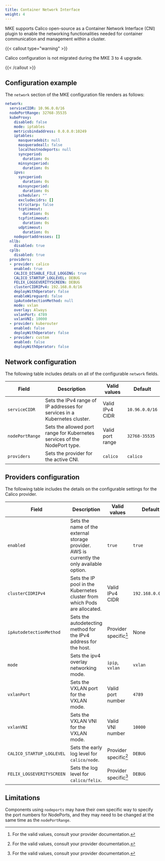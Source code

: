 ```yaml
---
title: Container Network Interface
weight: 4
---
```


MKE supports Calico open-source as a Container Network Interface (CNI) plugin
to enable the networking functionalities needed for container communication
and management within a cluster.

{{< callout type="warning" >}}

Calico configuration is not migrated during the MKE 3 to 4 upgrade.

{{< /callout >}}

## Configuration example

The `network` section of the MKE configuration file renders as follows:

```yaml
network:
  serviceCIDR: 10.96.0.0/16
  nodePortRange: 32768-35535
  kubeProxy:
    disabled: false
    mode: iptables
    metricsbindaddress: 0.0.0.0:10249
    iptables:
      masqueradebit: null
      masqueradeall: false
      localhostnodeports: null
      syncperiod:
        duration: 0s
      minsyncperiod:
        duration: 0s
    ipvs:
      syncperiod:
        duration: 0s
      minsyncperiod:
        duration: 0s
      scheduler: ""
      excludecidrs: []
      strictarp: false
      tcptimeout:
        duration: 0s
      tcpfintimeout:
        duration: 0s
      udptimeout:
        duration: 0s
    nodeportaddresses: []
  nllb:
    disabled: true
  cplb:
    disabled: true
  providers:
  - provider: calico
    enabled: true
    CALICO_DISABLE_FILE_LOGGING: true
    CALICO_STARTUP_LOGLEVEL: DEBUG
    FELIX_LOGSEVERITYSCREEN: DEBUG
    clusterCIDRIPv4: 192.168.0.0/16
    deployWithOperator: false
    enableWireguard: false
    ipAutodetectionMethod: null
    mode: vxlan
    overlay: Always
    vxlanPort: 4789
    vxlanVNI: 10000
  - provider: kuberouter
    enabled: false
    deployWithOperator: false
  - provider: custom
    enabled: false
    deployWithOperator: false
```

## Network configuration

The following table includes details on all of the configurable `network` fields.

| Field | Description | Valid values |  Default |
|-------|-------------|--------------|----------|
| `serviceCIDR` | Sets the IPv4 range of IP addresses for services in a Kubernetes cluster. | Valid IPv4 CIDR | `10.96.0.0/16` |
| `nodePortRange` | Sets the allowed port range for Kubernetes services of the NodePort type. | Valid port range | `32768-35535` |
| `providers` | Sets the provider for the active CNI. | `calico` | `calico` |

## Providers configuration

The following table includes the details on the configurable settings
for the Calico provider.

| Field   | Description  | Valid values        |  Default     |
|---------|--------------|---------------------|--------------|
| `enabled` | Sets the name of the external storage provider. AWS is currently the only available option. | `true` | `true` |
| `clusterCIDRIPv4` | Sets the IP pool in the Kubernetes cluster from which Pods are allocated. | Valid IPv4 CIDR | `192.168.0.0/16` |
| `ipAutodetectionMethod` | Sets the autodetecting method for the IPv4 address for the host. | Provider specific[^0] | None |
| `mode` | Sets the ipv4 overlay networking mode. | `ipip`, `vxlan` | `vxlan` |
| `vxlanPort` | Sets the VXLAN port for the VXLAN mode. | Valid port number | `4789` |
| `vxlanVNI` | Sets the VXLAN VNI for the VXLAN mode. | Valid VNI number | `10000` |
| `CALICO_STARTUP_LOGLEVEL` | Sets the early log level for `calico/node`. | Provider specific[^0] | `DEBUG` |
| `FELIX_LOGSEVERITYSCREEN` | Sets the log level for `calico/felix`. | Provider specific[^0] | `DEBUG` |

[^0]: For the valid values, consult your provider documentation.

## Limitations

Components using `nodeports` may have their own specific way to specify the port numbers for NodePorts,
and they may need to be changed at the same time as the `nodePortRange`.